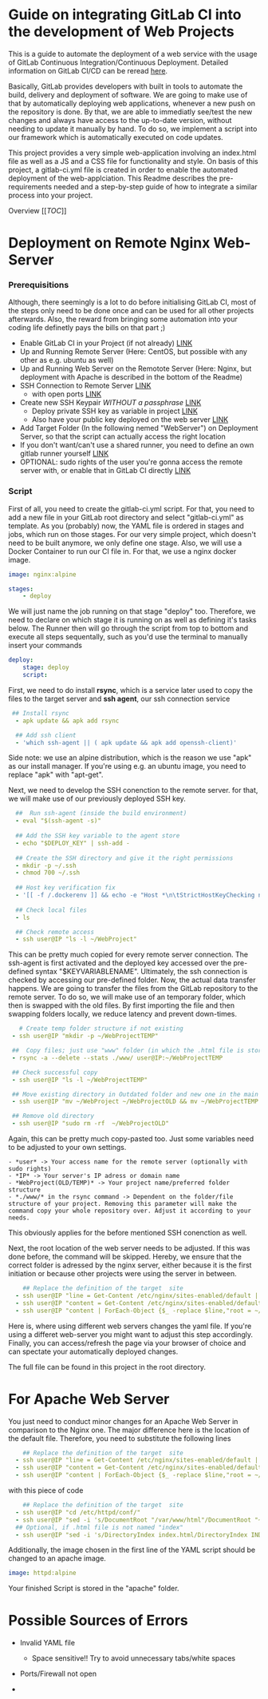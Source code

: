 # Guide on integrating GitLab CI into the development of Web Projects 

This is a guide to automate the deployment of a web service with the usage of GitLab Continuous Integration/Continuous Deployment. Detailed information on GitLab CI/CD can be reread [here](https://docs.gitlab.com/ee/ci/). 

Basically, GitLab provides developers with built in tools to automate the build, delivery and deployment of software. We are going to make use of that by automatically deploying web applications, whenever a new push on the repository is done. By that, we are able to immediatly see/test the new changes and always have access to the up-to-date version, without needing to update it manually by hand. To do so, we implement a script into our framework which is automatically executed on code updates. 

This project provides a very simple web-application involving an index.html file as well as a JS and a CSS file for functionality and style. On basis of this project, a gitlab-ci.yml file is created in order to enable the automated deployment of the web-applciation. This Readme describes the pre-requirements needed and a step-by-step guide of how to integrate a similar process into your project. 

Overview
[[_TOC_]]

# Deployment on Remote Nginx Web-Server 

### Prerequisitions 

Although, there seemingly is a lot to do before initialising GitLab CI, most of the steps only need to be done once and can be used for all other projects afterwards. Also, the reward from bringing some automation into your coding life definetly pays the bills on that part ;)

- Enable GitLab CI in your Project (if not already) [LINK](hhttps://docs.gitlab.com/ee/ci/enable_or_disable_ci.html#per-project-user-setting)
- Up and Running Remote Server (Here: CentOS, but possible with any other as e.g. ubuntu as well)
- Up and Running Web Server on the Remotote Server (Here: Nginx, but deployment with Apache is described in the bottom of the Readme) 
- SSH Connection to Remote Server [LINK](https://phoenixnap.com/kb/ssh-to-connect-to-remote-server-linux-or-windows)
    - with open ports [LINK](https://www.papercut.com/support/resources/manuals/ng-mf/common/topics/customize-enable-additional-ports.html)
- Create new SSH Keypair *WITHOUT a passphrase* [LINK](https://www.ssh.com/ssh/keygen/)
    - Deploy private SSH key as variable in project [LINK](https://docs.gitlab.com/ee/ci/variables/#create-a-custom-variable-in-the-ui)
    - Also have your public key deployed on the web server [LINK](https://kb.iu.edu/d/aews)
- Add Target Folder (In the following nemed "WebServer") on Deployment Server, so that the script can actually access the right location
- If you don't want/can't use a shared runner, you need to define an own gitlab runner yourself [LINK](https://docs.gitlab.com/runner/register/index.html)
- OPTIONAL: sudo rights of the user you're gonna access the remote server with, or enable that in GitLab CI directly [LINK](https://stackoverflow.com/questions/19383887/how-to-use-sudo-in-build-script-for-gitlab-ci/37800985)

### Script 

First of all, you need to create the gitlab-ci.yml script. For that, you need to add a new file in your GitLab root directory and select "gitlab-ci.yml" as template. As you (probably) now, the YAML file is ordered in stages and jobs, which run on those stages. For our very simple project, which doesn't need to be built anymore, we only define one stage. Also, we will use a Docker Container to run our CI file in. For that, we use a nginx docker image.

```yaml
image: nginx:alpine

stages: 
    - deploy
```

We will just name the job running on that stage "deploy" too. Therefore, we need to declare on which stage it is running on as well as defining it's tasks below. The Runner then will go through the script from top to bottom and execute all steps sequentally, such as you'd use the terminal to manually insert your commands

```yaml
deploy: 
    stage: deploy
    script: 
```

First, we need to do install **rsync**, which is a service later used to copy the files to the target server and **ssh agent**, our ssh connection service

```yaml
 ## Install rsync
  - apk update && apk add rsync

  ## Add ssh client
  - 'which ssh-agent || ( apk update && apk add openssh-client)'
```

Side note: we use an alpine distribution, which is the reason we use "apk" as our install manager. If you're using e.g. an ubuntu image, you need to replace "apk" with "apt-get".

Next, we need to develop the SSH conenction to the remote server. for that, we will make use of our previously deployed SSH key. 

```yaml
  ##  Run ssh-agent (inside the build environment)
  - eval "$(ssh-agent -s)"
  
  ## Add the SSH key variable to the agent store
  - echo "$DEPLOY_KEY" | ssh-add -
  
  ## Create the SSH directory and give it the right permissions 
  - mkdir -p ~/.ssh
  - chmod 700 ~/.ssh
  
  ## Host key verification fix
  - '[[ -f /.dockerenv ]] && echo -e "Host *\n\tStrictHostKeyChecking no\n\n" > ~/.ssh/config'
  
  ## Check local files
  - ls

  ## Check remote access
  - ssh user@IP "ls -l ~/WebProject"
```
 This can be pretty much copied for every remote server connection. The ssh-agent is first activated and the deployed key accessed over the pre-defined syntax "$KEYVARIABLENAME". Ultimately, the ssh connection is checked by accessing our pre-defined folder. Now, the actual data transfer happens. We are going to transfer the files from the GitLab repository to the remote server. To do so, we will make use of an temporary folder, which then is swapped with the old files. By first importing the file and then swapping folders locally, we reduce latency and prevent down-times.

 ```yaml
    # Create temp folder structure if not existing
  - ssh user@IP "mkdir -p ~/WebProjectTEMP"

  ##  Copy files; just use "www" folder (in which the .html file is stored)
  - rsync -a --delete --stats ./www/ user@IP:~/WebProjectTEMP

  ## Check successful copy
  - ssh user@IP "ls -l ~/WebProjectTEMP"

  ## Move existing directory in Outdated folder and new one in the main one
  - ssh user@IP "mv ~/WebProject ~/WebProjectOLD && mv ~/WebProjectTEMP ~/WebProject" 

  ## Remove old directory
  - ssh user@IP "sudo rm -rf  ~/WebProjectOLD"
 ```
Again, this can be pretty much copy-pasted too. Just some variables need to be adjusted to your own settings.

    - *user* -> Your access name for the remote server (optionally with sudo rights)
    - *IP* -> Your server's IP adress or domain name
    - *WebProject(OLD/TEMP)* -> Your project name/preferred folder structure
    - *./www/* in the rsync command -> Dependent on the folder/file structure of your project. Removing this parameter will make the command copy your whole repository over. Adjust it according to your needs.  

This obviously applies for the before mentioned SSH conenction as well.

Next, the root location of the web server needs to be adjusted. If this was done before, the command will be skipped. Hereby, we ensure that the correct folder is adressed by the nginx server, either because it is the first initiation or because other projects were using the server in between. 

```yaml
    ## Replace the definition of the target  site 
  - ssh user@IP "line = Get-Content /etc/nginx/sites-enabled/default | select-string root | select-object -ExpandProperty Line"
  - ssh user@IP "content = Get-Content /etc/nginx/sites-enabled/default"
  - ssh user@IP "content | ForEach-Object {$_ -replace $line,"root = ~/WebProjectOLD"} | Set-Content /etc/nginx/sites-enabled/default"
```

Here is, where using different web servers changes the yaml file. If you're using a differet web-server you might want to adjust this step accordingly. Finally, you can access/refresh the page via your browser of choice and can spectate your automatically deployed changes.

The full file can be found in this project in the root directory.

# For Apache Web Server 

You just need to conduct minor changes for an Apache Web Server in comparison to the Nginx one. The major difference here is the location of the default file. Therefore, you need to substitute the following lines

```yaml
    ## Replace the definition of the target  site 
  - ssh user@IP "line = Get-Content /etc/nginx/sites-enabled/default | select-string root | select-object -ExpandProperty Line"
  - ssh user@IP "content = Get-Content /etc/nginx/sites-enabled/default"
  - ssh user@IP "content | ForEach-Object {$_ -replace $line,"root = ~/WebProjectOLD"} | Set-Content /etc/nginx/sites-enabled/default"
```

with this piece of code

```yaml
    ## Replace the definition of the target  site 
  - ssh user@IP "cd /etc/httpd/conf/"
  - ssh user@IP "sed -i 's/DocumentRoot "/var/www/html"/DocumentRoot "~/moed/www"/g' httpd.conf"
  ## Optional, if .html file is not named "index" 
  - ssh user@IP "sed -i 's/DirectoryIndex index.html/DirectoryIndex INDEXNAME.html/g' httpd.conf"
```

Additionally, the image chosen in the first line of the YAML script should be changed to an apache image.

```yaml
image: httpd:alpine
```

Your finished Script is stored in the "apache" folder. 

# Possible Sources of Errors 

- Invalid YAML file
    - Space sensitive!! Try to avoid unnecessary tabs/white spaces


- Ports/Firewall not open
-



